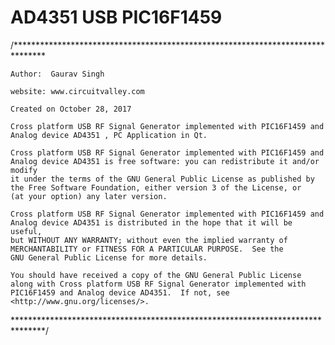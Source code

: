 AD4351 USB PIC16F1459
=================
/*******************************************************************************
    
    Author:  Gaurav Singh
    
    website: www.circuitvalley.com 
    
    Created on October 28, 2017
    
    Cross platform USB RF Signal Generator implemented with PIC16F1459 and Analog device AD4351 , PC Application in Qt.

    Cross platform USB RF Signal Generator implemented with PIC16F1459 and Analog device AD4351 is free software: you can redistribute it and/or modify
    it under the terms of the GNU General Public License as published by
    the Free Software Foundation, either version 3 of the License, or
    (at your option) any later version.

    Cross platform USB RF Signal Generator implemented with PIC16F1459 and Analog device AD4351 is distributed in the hope that it will be useful,
    but WITHOUT ANY WARRANTY; without even the implied warranty of
    MERCHANTABILITY or FITNESS FOR A PARTICULAR PURPOSE.  See the
    GNU General Public License for more details.

    You should have received a copy of the GNU General Public License
    along with Cross platform USB RF Signal Generator implemented with PIC16F1459 and Analog device AD4351.  If not, see <http://www.gnu.org/licenses/>.
*******************************************************************************/
